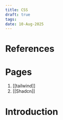 ```yaml
---
title: CSS
draft: true
tags: 
date: 10-Aug-2025
---
```

# References
# Pages
1. [[tailwind]]
2. [[Shadcn]]
# Introduction
